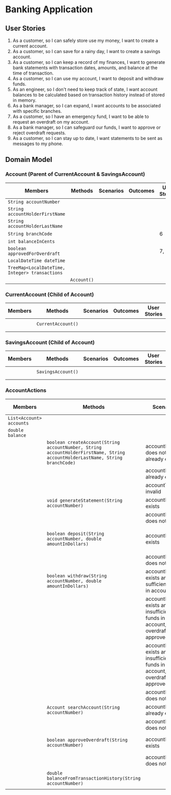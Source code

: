 # Banking Application
## User Stories
1. As a customer, so I can safely store use my money, I want to create a current account.
2. As a customer, so I can save for a rainy day, I want to create a savings account.
3. As a customer, so I can keep a record of my finances, I want to generate bank statements with transaction dates, amounts, and balance at the time of transaction.
4. As a customer, so I can use my account, I want to deposit and withdraw funds.
5. As an engineer, so I don't need to keep track of state, I want account balances to be calculated based on transaction history instead of stored in memory.
6. As a bank manager, so I can expand, I want accounts to be associated with specific branches.
7. As a customer, so I have an emergency fund, I want to be able to request an overdraft on my account.
8. As a bank manager, so I can safeguard our funds, I want to approve or reject overdraft requests.
9. As a customer, so I can stay up to date, I want statements to be sent as messages to my phone.

## Domain Model
### Account (Parent of CurrentAccount & SavingsAccount)
| Members                                        | Methods     | Scenarios | Outcomes | User Stories |
|------------------------------------------------|-------------|-----------|----------|--------------|
| `String accountNumber`                         |             |           |          |              |
| `String accountHolderFirstName`                |             |           |          |              |
| `String accountHolderLastName`                 |             |           |          |              |
| `String branchCode`                            |             |           |          | 6            |
| `int balanceInCents`                           |             |           |          |              |
| `boolean approvedForOverdraft`                 |             |           |          | 7, 8         |
| `LocalDateTime dateTime`                       |             |           |          |              |
| `TreeMap<LocalDateTime, Integer> transactions` |             |           |          |              |
|                                                | `Account()` |           |          |              |


### CurrentAccount (Child of Account)
| Members | Methods            | Scenarios | Outcomes | User Stories |
|---------|--------------------|-----------|----------|--------------|
|         |                    |           |          |              |
|         | `CurrentAccount()` |           |          |              |
|         |                    |           |          |              |
|         |                    |           |          |              |

### SavingsAccount (Child of Account)
| Members | Methods            | Scenarios | Outcomes | User Stories |
|---------|--------------------|-----------|----------|--------------|
|         |                    |           |          |              |
|         | `SavingsAccount()` |           |          |              |
|         |                    |           |          |              |
|         |                    |           |          |              |

### AccountActions
| Members                  | Methods                                                                                                                       | Scenarios                                                                         | Outcomes                                                      | User Stories |
|--------------------------|-------------------------------------------------------------------------------------------------------------------------------|-----------------------------------------------------------------------------------|---------------------------------------------------------------|--------------|
| `List<Account> accounts` |                                                                                                                               |                                                                                   |                                                               |              |
| `double balance`         |                                                                                                                               |                                                                                   |                                                               |              |
|                          | `boolean createAccount(String accountNumber, String accountHolderFirstName, String accountHolderLastName, String branchCode)` | accountNumber does not already exist                                              | print success message and return true                         | 1, 2         |
|                          |                                                                                                                               | accountNumber already exists                                                      | print failure message and return false                        | 1, 2         |
|                          |                                                                                                                               | accountType is invalid                                                            | print failure message and return false                        | 1, 2         |
|                          | `void generateStatement(String accountNumber)`                                                                                | accountNumber exists                                                              | print statement                                               | 3            |
|                          |                                                                                                                               | accountNumber does not exist                                                      | print failure message                                         | 3            |
|                          | `boolean deposit(String accountNumber, double amountInDollars)`                                                               | accountNumber exists                                                              | change balance to include value of deposit and return true    | 4            |
|                          |                                                                                                                               | accountNumber does not exist                                                      | print failure message and return false                        | 4            |
|                          | `boolean withdraw(String accountNumber, double amountInDollars)`                                                              | accountNumber exists and sufficient funds in account                              | change balance to include value of withdrawal and return true | 4            |
|                          |                                                                                                                               | accountNumber exists and insufficient funds in account, overdraft is approved     | change balance to include value of withdrawal and return true | 4, 7, 8      |
|                          |                                                                                                                               | accountNumber exists and insufficient funds in account, overdraft is not approved | print failure message and return false                        | 4            |
|                          |                                                                                                                               | accountNumber does not exist                                                      | print failure message and return false                        | 4            |
|                          | `Account searchAccount(String accountNumber)`                                                                                 | accountNumber already exists                                                      | Return Account object                                         |              |
|                          |                                                                                                                               | accountNumber does not exist                                                      | print failure message and return null                         |              |
|                          | `boolean approveOverdraft(String accountNumber)`                                                                              | accountNumber exists                                                              | change value of approvedForOverdraft to true and return true  | 8            |
|                          |                                                                                                                               | accountNumber does not exist                                                      | print failure message and return false                        | 8            |
|                          | `double balanceFromTransactionHistory(String accountNumber)`                                                                  |                                                                                   | return balance calculated from transaction history            | 5            |
